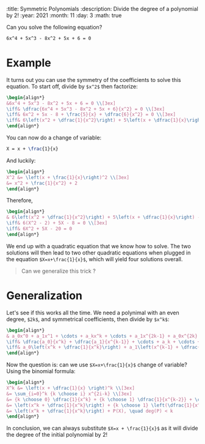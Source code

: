 :title: Symmetric Polynomials
:description: Divide the degree of a polynomial by 2!
:year: 2021
:month: 11
:day: 3
:math: true

Can you solve the following equation?

```latex
6x^4 + 5x^3 - 8x^2 + 5x + 6 = 0
```

# Example

It turns out you can use the symmetry of the coefficients to solve this equation. To start off, divide by `$x^2$` then factorize:

```latex
\begin{align*}
&6x^4 + 5x^3 - 8x^2 + 5x + 6 = 0 \\[3ex]
\iff& \dfrac{6x^4 + 5x^3 - 8x^2 + 5x + 6}{x^2} = 0 \\[3ex]
\iff& 6x^2 + 5x - 8 + \frac{5}{x} + \dfrac{6}{x^2} = 0 \\[3ex]
\iff& 6\left(x^2 + \dfrac{1}{x^2}\right) + 5\left(x + \dfrac{1}{x}\right) - 8 = 0
\end{align*}
```

You can now do a change of variable:

```latex
X = x + \frac{1}{x}
```

And luckily:

```latex
\begin{align*}
X^2 &= \left(x + \frac{1}{x}\right)^2 \\[3ex]
&= x^2 + \frac{1}{x^2} + 2
\end{align*}
```

Therefore,

```latex
\begin{align*}
& 6\left(x^2 + \dfrac{1}{x^2}\right) + 5\left(x + \dfrac{1}{x}\right) - 8 = 0 \\[3ex]
\iff& 6(X^2 - 2) + 5X - 8 = 0 \\[3ex]
\iff& 6X^2 + 5X - 20 = 0
\end{align*}
```

We end up with a quadratic equation that we know how to solve. The two solutions will then lead to two other quadratic equations when plugged in the equation `$X=x+\frac{1}{x}$`, which will yield four solutions overall.

> Can we generalize this trick ?

# Generalization

Let's see if this works all the time. We need a polynimal with an even degree, `$2k$`, and symmetrical coefficients, then divide by `$x^k$`:

```latex
\begin{align*}
& a_0x^0 + a_1x^1 + \cdots + a_kx^k + \cdots + a_1x^{2k-1} + a_0x^{2k} = 0 \\[3ex]
\iff& \dfrac{a_0}{x^k} + \dfrac{a_1}{x^{k-1}} + \cdots + a_k + \cdots + a_1x^{k-1} + a_0x^k = 0 \\[3ex]
\iff& a_0\left(x^k + \dfrac{1}{x^k}\right) + a_1\left(x^{k-1} + \dfrac{1}{x^{k-1}}\right) + \cdots + a_{k-1}\left(x + \dfrac{1}{x}\right) + a_k = 0
\end{align*}
```

Now the question is: can we use `$X=x+\frac{1}{x}$` change of variable? Using the binomial formula:

```latex
\begin{align*}
X^k &= \left(x + \dfrac{1}{x} \right)^k \\[3ex]
&= \sum_{i=0}^k {k \choose i} x^{2i-k} \\[3ex]
&= {k \choose 0} \dfrac{1}{x^k} + {k \choose 1} \dfrac{1}{x^{k-2}} + \cdots + {k \choose k-1} x^{k-2} + {k \choose k} x^k \\[3ex]
&= \left(x^k + \dfrac{1}{x^k}\right) + {k \choose 1} \left(\dfrac{1}{x^{k-2}} + x^{k-2}\right) + {k \choose 2} \left(\dfrac{1}{x^{k-4}} + x^{k-4}\right) + \cdots \\[3ex]
&= \left(x^k + \dfrac{1}{x^k}\right) + P(X), \quad deg(P) < k
\end{align*}
```

In conclusion, we can always substitute `$X=x + \frac{1}{x}$` as it will divide the degree of the initial polynomial by 2!
